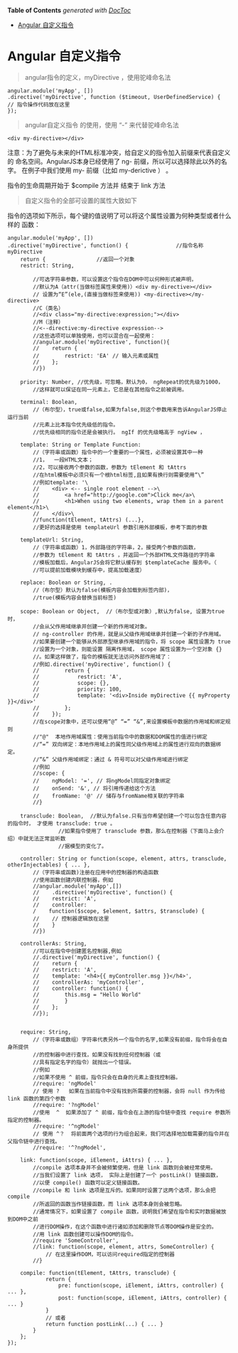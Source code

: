 <!-- START doctoc generated TOC please keep comment here to allow auto update -->
<!-- DON'T EDIT THIS SECTION, INSTEAD RE-RUN doctoc TO UPDATE -->
**Table of Contents**  *generated with [DocToc](https://github.com/thlorenz/doctoc)*

- [Angular 自定义指令](#angular-%E8%87%AA%E5%AE%9A%E4%B9%89%E6%8C%87%E4%BB%A4)

<!-- END doctoc generated TOC please keep comment here to allow auto update -->

# Angular 自定义指令

> angular指令的定义，myDirective ，使用驼峰命名法

	angular.module('myApp', [])
	.directive('myDirective', function ($timeout, UserDefinedService) {
	// 指令操作代码放在这里
	});

> angular自定义指令 的使用，使用 “-” 来代替驼峰命名法

	<div my-directive></div>

注意：为了避免与未来的HTML标准冲突，给自定义的指令加入前缀来代表自定义的
命名空间。AngularJS本身已经使用了 ng- 前缀，所以可以选择除此以外的名字。
在例子中我们使用 my- 前缀（比如 my-derictive ） 。

指令的生命周期开始于 $compile 方法并
结束于 link 方法

> 自定义指令的全部可设置的属性大致如下


指令的选项如下所示，每个键的值说明了可以将这个属性设置为何种类型或者什么样的
函数：
~~~
angular.module('myApp', [])
.directive('myDirective', function() {               //指令名称myDirective
	return {                //返回一个对象
	restrict: String,      
	
		//可选字符串参数，可以设置这个指令在DOM中可以何种形式被声明，
		//默认为A（attr(当做标签属性来使用)）<div my-directive></div> 
		// 设置为“E”(ele,(直接当做标签来使用)) <my-directive></my-directive>
		//C（类名）
		//<div class="my-directive:expression;"></div>
		//M（注释）
		//<--directive:my-directive expression-->
		//这些选项可以单独使用，也可以混合在一起使用：
		//angular.module('myDirective', function(){
		//    return {
		//        restrict: 'EA' // 输入元素或属性
		//    };
		//})		
	
	priority: Number, //优先级，可忽略，默认为0， ngRepeat的优先级为1000，
		//这样就可以保证在同一元素上，它总是在其他指令之前被调用。
	
	terminal: Boolean,
		//（布尔型），true或false,如果为false,则这个参数用来告诉AngularJS停止运行当前
		//元素上比本指令优先级低的指令。
		//优先级相同的指令还是会被执行。 ngIf 的优先级略高于 ngView ，
	
	template: String or Template Function: 
		//（字符串或函数）指令中的一个重要的一个属性，必须被设置其中一种
	    //1，  一段HTML文本；
	    //2，可以接收两个参数的函数，参数为 tElement 和 tAttrs 
	    //在html模板中必须只有一个根html标签,且如果有换行则需要使用“\”
	    //例如template: '\
	    //    <div> <-- single root element -->\
	    //        <a href="http://google.com">Click me</a>\
	    //        <h1>When using two elements, wrap them in a parent element</h1>\
	    //    </div>\
	    //function(tElement, tAttrs) (...},
	    //更好的选择是使用 templateUrl 参数引用外部模板，参考下面的参数
	
	templateUrl: String,        
		//（字符串或函数）1，外部路径的字符串，2，接受两个参数的函数，
		//参数为 tElement 和 tAttrs ，并返回一个外部HTML文件路径的字符串
	    //模板加载后，AngularJS会将它默认缓存到 $templateCache 服务中。（
		//可以提前加载模块到缓存中，提高加载速度）
	
	replace: Boolean or String, .
		//（布尔型）默认为false(模板内容会加载到标签内部)，
		//true(模板内容会替换当前标签)
	
	scope: Boolean or Object,  //（布尔型或对象）,默认为false, 设置为true 时，
		//会从父作用域继承并创建一个新的作用域对象。
	    // ng-controller 的作用，就是从父级作用域继承并创建一个新的子作用域。
	    //如果要创建一个能够从外部原型继承作用域的指令，将 scope 属性设置为 true 
	    //设置为一个对象，则能设置 隔离作用域， scope 属性设置为一个空对象 {} 
		//。如果这样做了，指令的模板就无法访问外部作用域了：
	    //例如.directive('myDirective', function() {
	    //        return {
	    //            restrict: 'A',
	    //            scope: {},
	    //            priority: 100,
	    //            template: '<div>Inside myDirective {{ myProperty }}</div>'
	    //        };
	    //    });
	    //在scope对象中，还可以使用“@” “=” “&”,来设置模板中数据的作用域和绑定规则
	    //"@"  本地作用域属性：使用当前指令中的数据和DOM属性的值进行绑定
	    //“=” 双向绑定：本地作用域上的属性同父级作用域上的属性进行双向的数据绑定。
	    //“&” 父级作用域绑定：通过 & 符号可以对父级作用域进行绑定
	    //例如
	    //scope: {
	    //    ngModel: '=', // 将ngModel同指定对象绑定
	    //    onSend: '&', // 将引用传递给这个方法
	    //    fromName: '@' // 储存与fromName相关联的字符串
	    //}
	
	transclude: Boolean,  //默认为false.只有当你希望创建一个可以包含任意内容的指令时， 才使用 transclude: true 。
	            //如果指令使用了 transclude 参数，那么在控制器（下面马上会介绍）中就无法正常监听数
	            //据模型的变化了。
	
	controller: String or function(scope, element, attrs, transclude, otherInjectables) { ... }, 
		//（字符串或函数)注册在应用中的控制器的构造函数
	    //使用函数创建内联控制器，例如
	    //angular.module('myApp',[])
	    //    .directive('myDirective', function() {
	    //    restrict: 'A',
	    //    controller:
	    /    function($scope, $element, $attrs, $transclude) {
	    //    // 控制器逻辑放在这里
	    //    }
	    //})
	
	controllerAs: String,   
		//可以在指令中创建匿名控制器,例如
	    //.directive('myDirective', function() {
	    //    return {
	    //    restrict: 'A',
	    //    template: '<h4>{{ myController.msg }}</h4>',
	    //    controllerAs: 'myController',
	    //    controller: function() {
	    //        this.msg = "Hello World"
	    //        }
	    //    };
	    //});    
	
	
	require: String, 
		//（字符串或数组）字符串代表另外一个指令的名字,如果没有前缀，指令将会在自身所提供
		//的控制器中进行查找，如果没有找到任何控制器（或
	    //具有指定名字的指令）就抛出一个错误。
	    //例如
	    //如果不使用 ^ 前缀，指令只会在自身的元素上查找控制器。
	    //require: 'ngModel'
	    // 使用 ?   如果在当前指令中没有找到所需要的控制器，会将 null 作为传给 link 函数的第四个参数
	    //require: '?ngModel'
	    //使用  ^  如果添加了 ^ 前缀，指令会在上游的指令链中查找 require 参数所指定的控制器。
	    //require: '^ngModel'
	    // 使用 ^？  将前面两个选项的行为组合起来，我们可选择地加载需要的指令并在父指令链中进行查找。
	    //require: '^?ngModel',
	
	link: function(scope, iElement, iAttrs) { ... }, 
		//compile 选项本身并不会被频繁使用，但是 link 函数则会被经常使用。
	    //当我们设置了 link 选项， 实际上是创建了一个 postLink() 链接函数， 
		//以便 compile() 函数可以定义链接函数。
	    //compile 和 link 选项是互斥的。如果同时设置了这两个选项，那么会把 compile
	    //所返回的函数当作链接函数，而 link 选项本身则会被忽略。
	    //通常情况下，如果设置了 compile 函数，说明我们希望在指令和实时数据被放到DOM中之前
	    //进行DOM操作，在这个函数中进行诸如添加和删除节点等DOM操作是安全的。
	    //用 link 函数创建可以操作DOM的指令。
	    //require 'SomeController',
	    //link: function(scope, element, attrs, SomeController) {
	        // 在这里操作DOM，可以访问required指定的控制器
	    //}
	
	compile: function(tElement, tAttrs, transclude) {  
	        return {
	            pre: function(scope, iElement, iAttrs, controller) { ... },
	            post: function(scope, iElement, iAttrs, controller) { ... }
	        }
	        // 或者
	        return function postLink(...) { ... }
	    }
	};
});
~~~